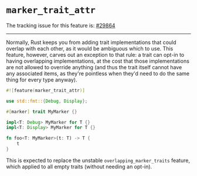 # `marker_trait_attr`

The tracking issue for this feature is: [#29864]

[#29864]: https://github.com/rust-lang/rust/issues/29864

------------------------

Normally, Rust keeps you from adding trait implementations that could
overlap with each other, as it would be ambiguous which to use.  This
feature, however, carves out an exception to that rule: a trait can
opt-in to having overlapping implementations, at the cost that those
implementations are not allowed to override anything (and thus the
trait itself cannot have any associated items, as they're pointless
when they'd need to do the same thing for every type anyway).

```rust
#![feature(marker_trait_attr)]

use std::fmt::{Debug, Display};

#[marker] trait MyMarker {}

impl<T: Debug> MyMarker for T {}
impl<T: Display> MyMarker for T {}

fn foo<T: MyMarker>(t: T) -> T {
    t
}
```

This is expected to replace the unstable `overlapping_marker_traits`
feature, which applied to all empty traits (without needing an opt-in).
